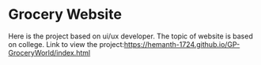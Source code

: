 # Grocery Website
Here is the project based on ui/ux developer. The topic of website is based on college.
Link to view the project:https://hemanth-1724.github.io/GP-GroceryWorld/index.html
